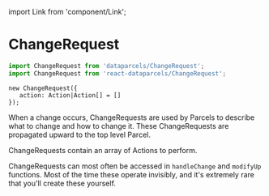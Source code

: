 import Link from 'component/Link';

# ChangeRequest

```js
import ChangeRequest from 'dataparcels/ChangeRequest';
import ChangeRequest from 'react-dataparcels/ChangeRequest';
```

```flow
new ChangeRequest({
   action: Action|Action[] = []
});
```

When a change occurs, ChangeRequests are used by Parcels to describe what to change and how to change it. These ChangeRequests are propagated upward to the top level Parcel.

ChangeRequests contain an array of <Link to="/api/Action">Actions</Link> to perform.

ChangeRequests can most often be accessed in `handleChange` and `modifyUp` functions. Most of the time these operate invisibly, and it's extremely rare that you'll create these yourself.
